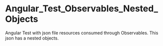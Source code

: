# Angular_Test_Observables_Nested_Objects
Angular Test with json file resources consumed through Observables. This json has a nested objects.
